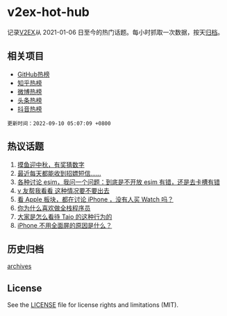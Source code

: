 # v2ex-hot-hub

 记录[V2EX](https://www.v2ex.com/)从 2021-01-06 日至今的热门话题。每小时抓取一次数据，按天[归档](archives)。
 
 ## 相关项目

- [GitHub热榜](https://github.com/snaildev/github-hot-hub)
- [知乎热榜](https://github.com/snaildev/zhihu-hot-hub)
- [微博热榜](https://github.com/snaildev/weibo-hot-hub)
- [头条热榜](https://github.com/snaildev/toutiao-hot-hub)
- [抖音热榜](https://github.com/snaildev/douyin-hot-hub)


 `更新时间：2022-09-10 05:07:09 +0800`

## 热议话题

1. [摸鱼迎中秋，有奖猜数字](https://www.v2ex.com/t/878872)
1. [最近每天都能收到招嫖短信……](https://www.v2ex.com/t/878831)
1. [各种讨论 esim，我问一个问题：到底是不开放 esim 有错，还是去卡槽有错](https://www.v2ex.com/t/878855)
1. [v 友帮我看看 这种情况要不要出去](https://www.v2ex.com/t/878826)
1. [看 Apple 板块，都在讨论 iPhone ，没有人买 Watch 吗？](https://www.v2ex.com/t/878845)
1. [你为什么喜欢做全栈程序员](https://www.v2ex.com/t/878881)
1. [大家是怎么看待 Taio 的这种行为的](https://www.v2ex.com/t/878935)
1. [iPhone 不用全面屏的原因是什么？](https://www.v2ex.com/t/878857)

## 历史归档

[archives](archives)

## License

See the [LICENSE](LICENSE) file for license rights and limitations (MIT).
